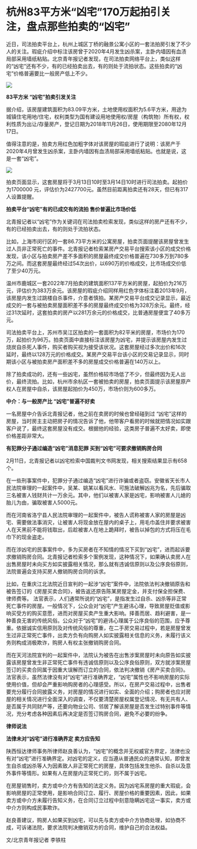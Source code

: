 # 杭州83平方米“凶宅”170万起拍引关注，盘点那些拍卖的“凶宅”

近日，司法拍卖平台上，杭州上城区丁桥的融景公寓小区的一套法拍房引发了不少人的关注。瑕疵介绍中标注该房曾于2020年4月发生凶杀案，主卧内墙因有血渍局部采用墙纸粘贴。北京青年报记者发现，在司法拍卖网络平台上，类似这样的“凶宅”还有不少，有的已经拍卖出去，有的则处于流拍状态。这些拍卖的“凶宅”价格普遍要比一般房产低上不少。

![](https://inews.gtimg.com/newsapp_bt/0/15660574003/1000)

**83平方米 “凶宅”拍卖引发关注**

据介绍，该房屋建筑面积为83.09平方米，土地使用权面积为5.6平方米，用途为城镇住宅用地/住宅，权利类型为国有建设用地使用权/房屋（构筑物）所有权，权利性质为出让/存量房产，登记日期为2018年11月26日，使用期限至2080年12月17日。

值得注意的是，拍卖方用红色加粗字体对该房屋的瑕疵进行了说明：该房产于2020年4月曾发生凶杀案，主卧内墙因有血渍局部采用墙纸粘贴。也就是说，这是一套“凶宅”。

![](https://inews.gtimg.com/newsapp_bt/0/15660574004/1000)

拍卖页面显示，这套房屋将于3月13日10时至3月14日10时进行司法拍卖。起拍价为1700000
元，评估价为2427700元。虽然目前距离拍卖还有28天，但已有317 人设置提醒。

**拍卖平台“凶宅”有的已成交有的流拍 售价普遍比市场价低**

北青报记者以“凶宅”作为关键词在司法拍卖检索发现，类似这样的房产还有不少，有的已经拍卖出去，有的则处于流拍状态。

比如，上海市闵行区的一套86.73平方米的公寓房屋，拍卖页面提醒该房屋曾发生过人员非正常死亡的事件。北青报记者检索某房产交易平台搜索该小区的成交价格发现，该小区与拍卖房产差不多面积的房屋最终成交价格普遍在730多万到780多万之间。而这套房屋最终经过54次出价，以690万的价格成交，比市场成交价低了至少40万元。

温州市鹿城区一套2022年7月拍卖的建筑面积137平方米的房屋，起拍价为216万元，评估价为383万余元。该房屋的瑕疵介绍同样用红色字体标注着2013年9月，该房屋内发生过跳楼自杀事件，介意者慎拍。某房产交易平台成交记录显示，最近成交的一套与被拍卖房屋面积差不多的房屋最终成交价格为328万余元。最终，经过31次延时，这套拍卖的房产以281万余元的价格成交，比普通房屋便宜了40多万元。

司法拍卖平台上，苏州市吴江区拍卖的一套面积为82平米的房屋，市场价为170万，起拍价为96万。拍卖页面中直接标注该房屋为凶宅，并提示该房屋内发生过烧炭自杀死人事件，购买者购买视为接受该状况。这套房屋经过多次出价和16次延时，最终以128万元的价格成交。某房产交易平台该小区的交易记录显示，同时期该小区与被拍卖房产面积差不多的房屋成交价格普遍在140万以上。

除了拍卖成功的，还有一些凶宅，虽然价格较市场低了不少，但最终因为无人出价，最终流拍。比如，杭州市余杭区一套被拍卖的房屋，拍卖页面提示该房屋原产权人在房屋中自杀，该房屋起拍价为450万，市场价则为600多万。

**中介：与一般房产比 “凶宅”普遍不好卖**

一名房屋中介告诉北青报记者，他之前在卖房的时候也曾经碰到过
“凶宅”这样的房屋，当时房主主动把房子的情况告诉了他，他带客户看房的时候就把情况如实跟客户说了，最终这套房屋没有成交。根据他的经验，这类房子普遍不太好卖，即使价格差距非常大。

**有犯罪分子通过编造“凶宅”消息犯罪 买到“凶宅”可要求撤销购房合同**

2月11日，北青报记者以凶宅检索中国裁判文书网发现，相关搜索结果显示有658个。

在一些刑事案件中，犯罪分子通过编造“凶宅”进行诈骗或者盗窃。安徽省天长市人民法院审理的一起案件中，吴某、姚某以看风水、可施法破解凶兆为名，先后骗取三名被害人钱财共计一万余元。其中，他们以被害人家是凶宅，影响被害人儿媳的胎儿为由，骗取被害人5000元。

而在河南省洛宁县人民法院审理的一起案件中，被告人谎称被害人家的房屋是凶宅、需要做法事消灾，让被害人将现金放在屋内的桌子上，用毛巾盖住并要求被害人在天黑前不能将钱取出，后趁被害人在地上跪拜时，被告以掉包的方式将压在毛巾下的现金盗走。

而在涉凶宅的民事案件中，多为买房者在不知情的情况下买到“凶宅”，进而起诉要求撤销购房合同。北青报记者检索多个案例发现，这种情况下，如果确认卖房人在出售房屋时未向买方如实披露相关情况，那么就有违诚信原则以及公序良俗原则，法院普遍会支持买房人撤销购房合同的诉求。

比如，在重庆江北法院近日宣判的一起涉“凶宅”案件中，法院依法判决撤销原告和被告签订的《房屋买卖合同》，被告返还原告陈某房屋定金，并支付保全担保费、律师费等。
法官表示，人们通常所说的“凶宅”，是指发生过自杀、凶杀等非正常死亡事件的房屋。一般情况下，公众会对“凶宅”产生避讳心理，导致房屋贬值或影响买受方的购买意愿，进而对房屋买卖产生重大影响。择善而居、趋利避害，是一种善良无害的传统风俗。公众对于“凶宅”的避讳心理属于公序良俗的范围，应予尊重。依据诚实信用原则及对传统风俗的尊重，在二手房交易过程中，若是房屋曾发生过非正常死亡事件，出卖方负有向购房人如实披露相关信息的义务，未履行该义务则构成消极欺诈，购房人有权主张撤销购房合同。

而在天河法院宣判的一起案件中，法院认为被告在出售涉案房屋时未向原告如实披露该房屋曾发生非正常死亡事件有违诚信原则以及公序良俗原则，双方就涉案房屋签订的买卖合同属于因重大误解而订立的合同，依法判决撤销《房产买卖合同》。法官表示，虽然法律没有对“凶宅”进行准确界定，“凶宅”属性也不影响房屋的实际使用价值，但却会严重影响购房者的心理感受。所以，在房产交易过程中，出售者要充分履行合同披露义务，对房屋的情况进行如实、全面的介绍；购房者也应对房屋的相关情况进行全面深入的调查，不仅要清楚房屋权属登记情况、有无共有人、是否属于共同财产等，还要向物业公司、邻居了解该房屋是否发生过特别事件等情况，充分考虑各种因素后再决定是否签订购房合同，避免不必要的纷争。

**律师说法**

**法律未对“凶宅”进行准确界定 卖方应告知**

陕西恒达律师事务所律师赵良善认为，“凶宅”的概念并无权威官方界定，法律也没有对“凶宅”进行准确界定。对凶宅的定义，应当遵从普通民众的通常认知，即曾发生自杀或凶杀等人为因素致人非正常死亡的房屋，具体包括发生他杀、自杀以及意外事件等情形。如果有人在房屋内正常死亡的，则不属于凶宅。

在房屋销售时，卖方或中介方有告知的法定义务。因为凶宅系房屋的重大瑕疵，会影响房屋的正常使用，是影响合同订立、履行、房屋价格的重要因素，因此，如果卖方或中介方未履行告知义务，在合同订立过程中刻意隐瞒凶宅这一事实，卖方或中介方则构成民事欺诈。

赵良善建议，购房人如果买到凶宅，可以先与卖方或中介方协商处理，如协商不成，可诉诸法院，要求法院判决撤销双方的合同，维护自己的合法权益。

文/北京青年报记者 李铁柱


